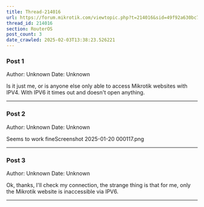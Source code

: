 ```yaml
---
title: Thread-214016
url: https://forum.mikrotik.com/viewtopic.php?t=214016&sid=49f92a630bc7970d8ca50523be880e8f
thread_id: 214016
section: RouterOS
post_count: 3
date_crawled: 2025-02-03T13:38:23.526221
---
```


### Post 1
Author: Unknown
Date: Unknown

Is it just me, or is anyone else only able to access Mikrotik websites with IPV4. With IPV6 it times out and doesn't open anything.

---
### Post 2
Author: Unknown
Date: Unknown

Seems to work fineScreenshot 2025-01-20 000117.png

---
### Post 3
Author: Unknown
Date: Unknown

Ok, thanks, I'll check my connection, the strange thing is that for me, only the Mikrotik website is inaccessible via IPV6.

---
